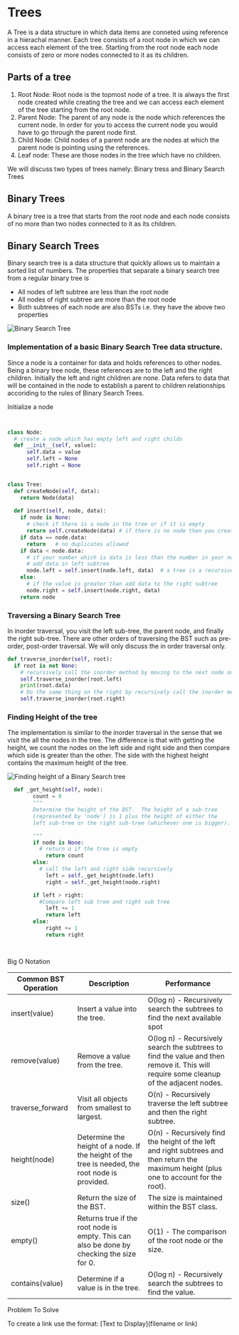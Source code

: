 # Trees

A Tree is a data structure in which data items are conneted using reference in a hierachal manner. 
Each tree consists of a root node in which we can access each element of the tree. Starting from the root node 
each node consists of zero or more nodes connected to it as its children.

## Parts of a tree
1. Root Node:
Root node is the topmost node of a tree. It is always the first node created while creating the tree
and we can access each element of the tree starting from the root node.
2. Parent Node:
The parent of any node is the node which references the current node. In order for you to access the current node
you would have to go through the parent node first.
3. Child Node:
Child nodes of a parent node are the nodes at which the parent node is pointing using the references.
4. Leaf node: 
These are those nodes in the tree which have no children.

We will discuss two types of trees namely: Binary tress and Binary Search Trees

## Binary Trees
A binary tree is a tree that starts from the root node and each node consists of no more than two nodes connected to it as
its children.

## Binary Search Trees
Binary search tree is a data structure that quickly allows us to maintain a sorted list of numbers.
The properties that separate a binary search tree from a regular binary tree is

* All nodes of left subtree are less than the root node
* All nodes of right subtree are more than the root node
* Both subtrees of each node are also BSTs i.e. they have the above two properties

![Binary Search Tree](http://www.csharpstar.com/wp-content/uploads/2015/11/BinarySearchTree_implementation_Csharp.jpg)

### Implementation of a basic Binary Search Tree data structure.

Since a node is a container for data and holds references to other nodes. Being a binary tree node, these references are to the left and the right children. Initially the left and right children are none. Data refers to data that will be contained in the node to establish a parent to children relationships accoriding to the rules of Binary Search Trees.

Initialize a node
``` python


class Node:
  # create a node which has empty left and right childs
  def __init__(self, value):
      self.data = value
      self.left = None
      self.right = None


class Tree:
  def createNode(self, data):
    return Node(data)
  
  def insert(self, node, data):
    if node is None:
      # check if there is a node in the tree or if it is empty
      return self.createNode(data) # if there is no node then you create it
    if data == node.data:
      return   # no duplicates allowed
    if data < node.data:
      # if your number which is data is less than the number in your node
      # add data in left subtree
      node.left = self.insert(node.left, data)  # a tree is a recursive data structure, so you call the insert method recursively
    else:
      # if the value is greater than add data to the right subtree
      node.right = self.insert(node.right, data)
    return node
```

### Traversing a Binary Search Tree

In inorder traversal, you visit the left sub-tree, the parent node, and finally the right sub-tree. There are other orders of traversing the BST such as pre-order, post-order traversal. We will only discuss the in order traversal only. 
  ``` python
  def traverse_inorder(self, root):
    if root is not None:
      # recursively call the inorder method by moving to the next node on the left side 
      self.traverse_inorder(root.left)
      print(root.data)
      # Do the same thing on the right by recursively call the inorder method by moving to the next node on the right side 
      self.traverse_inorder(root.right)

  ```
### Finding Height of the tree

The implementation is similar to the inorder traversal in the sense that we visit the all the nodes in the tree. The difference is that with getting the height, we count the nodes on the left side and right side and then compare which side is greater than the other. The side with the highest height contains the maximum height of the tree.

![Finding height of a Binary Search tree](http://csharpexamples.com/wp-content/uploads/2019/05/binary-tree-2.png)

``` python
  def _get_height(self, node):
        count = 0
        """
        Determine the height of the BST.  The height of a sub-tree 
        (represented by 'node') is 1 plus the height of either the 
        left sub-tree or the right sub-tree (whichever one is bigger).

        """
        if node is None:
          # return o if the tree is empty
            return count
        else:
          # call the left and right side recursively
            left = self._get_height(node.left)
            right = self._get_height(node.right)

        if left > right:
          #Compare left sub tree and right sub tree
            left += 1
            return left
        else:
            right += 1
            return right

   


``` 
Big O Notation

Common BST Operation | Description | Performance
-------- | -------- | --------
insert(value) | Insert a value into the tree. | O(log n) - Recursively search the subtrees to find the next available spot
remove(value)	 | Remove a value from the tree. | 	O(log n) - Recursively search the subtrees to find the value and then remove it. This will require some cleanup of the adjacent nodes.
traverse_forward | Visit all objects from smallest to largest. | O(n) - Recursively traverse the left subtree and then the right subtree.
height(node)| Determine the height of a node. If the height of the tree is needed, the root node is provided.  | 	O(n) - Recursively find the height of the left and right subtrees and then return the maximum height (plus one to account for the root).
size()| Return the size of the BST. |  The size is maintained within the BST class.
empty()| Returns true if the root node is empty. This can also be done by checking the size for 0. |  O(1) - The comparison of the root node or the size.
contains(value) | Determine if a value is in the tree.	 |  O(log n) - Recursively search the subtrees to find the value.

Problem To Solve 


To create a link use the format: 
[Text to Display](filename or link)

     


    
    
        
        
    


